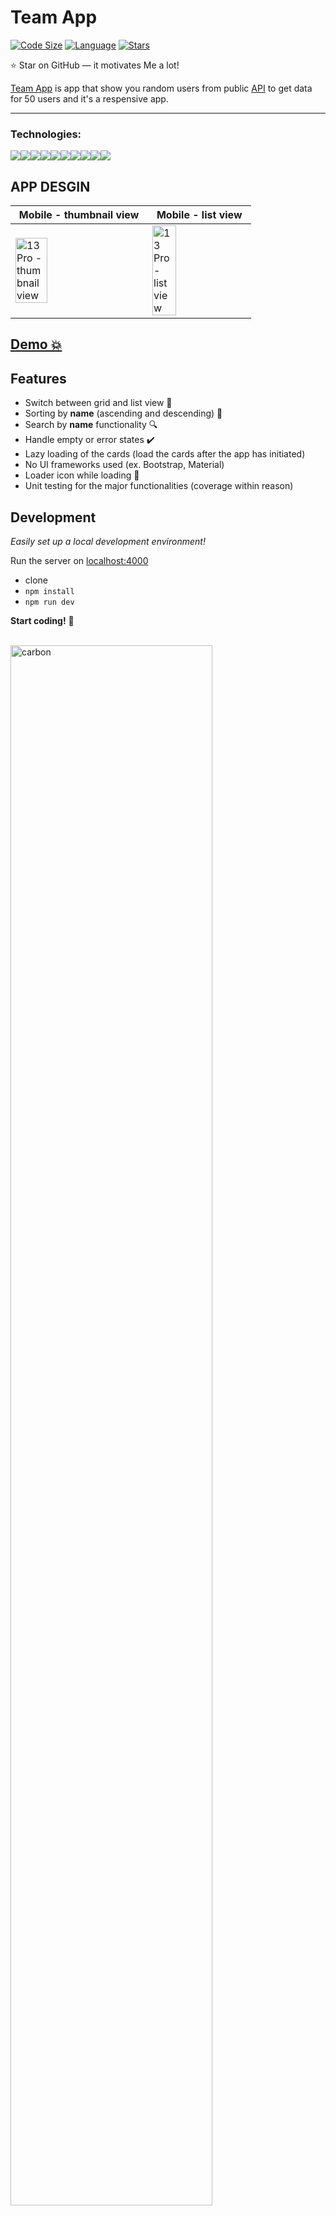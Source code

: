 # Team App

[![Code Size](https://img.shields.io/github/languages/code-size/aymenouer/team-app-client)](https://img.shields.io/github/languages/top/aymenouer/team-app-client)
[![Language](https://img.shields.io/github/languages/top/aymenouer/team-app-client)](https://img.shields.io/github/languages/top/aymenouer/team-app-client)
[![Stars](https://img.shields.io/github/stars/aymenouer/team-app-client?style=social)](https://img.shields.io/github/stars/aymenouer/team-app-client?style=social)


:star: Star on GitHub — it motivates Me a lot!

[Team App](https://thunderous-sundae-a37e28.netlify.app/) is app that show you random users from  public [API](https://randomuser.me/api/?results=50) to get data for 50 users and it's a respensive app.

---
<h3>Technologies:</h3>
<a href="https://nodejs.dev/"><img src="https://img.shields.io/badge/-NodeJS-313131?style=flat-square&labelColor=313131&logo=node.js&logoColor=white&color=313131"><a href="https://reactjs.org/"><img src="https://img.shields.io/badge/-React-313131?style=flat-square&labelColor=313131&logo=react&logoColor=white&color=313131"></img></a><a href="https://www.w3schools.com/html/html_intro.asp"><img src="https://img.shields.io/badge/-HTML5-313131?style=flat-square&labelColor=313131&logo=html5&logoColor=white&color=313131"></img></a><a href="https://www.w3schools.com/css/css_intro.asp"><img src="https://img.shields.io/badge/-CSS3-313131?style=flat-square&labelColor=313131&logo=css3&logoColor=white&color=313131"></img></a><a href="https://www.javascript.com"><img src="https://img.shields.io/badge/-Javascript-313131?style=flat-square&labelColor=313131&logo=javascript&logoColor=white&color=313131"></img></a><a href="https://graphql.org"><img src="https://img.shields.io/badge/-GraphQL-313131?style=flat-square&labelColor=313131&logo=graphql&logoColor=white&color=313131"></img></a><a href="https://jestjs.io/fr/"><img src="https://img.shields.io/badge/-Jest-313131?style=flat-square&labelColor=313131&logo=jest&logoColor=white&color=313131"></img></a><a href="https://vitejs.dev/"><img src="https://img.shields.io/badge/-Vite-313131?style=flat-square&labelColor=313131&logo=vite&logoColor=white&color=313131"></img></a><a href="https://www.apollographql.com/"><img src="https://img.shields.io/badge/-Apollo-313131?style=flat-square&labelColor=313131&logo=apollographql&logoColor=white&color=313131"></img></a><a href="https://code.visualstudio.com"><img src="https://img.shields.io/badge/-Visual Studio Code-313131?style=flat-square&labelColor=313131&logo=visual-studio-code&logoColor=white&color=313131"></img></a>

<!-- App DESGIN  -->
## APP DESGIN 

|Mobile - thumbnail view| Mobile - list view |
| --- | --- |
|<img src="https://user-images.githubusercontent.com/49178153/160249457-e7492bdd-c824-452f-9ff3-d29e323c24b7.png" alt="13 Pro - thumbnail view" width="50%" height="50%" />|<img src="https://user-images.githubusercontent.com/49178153/160249460-dcfd1a52-da65-4a5a-9157-487991653561.png" alt="13 Pro - list view" width="50%" height="50%"/>
## [Demo 💥](https://thunderous-sundae-a37e28.netlify.app/)

## Features

- Switch between grid and list view 🌟
- Sorting by **name** (ascending and descending) 🔄
- Search by **name** functionality 🔍
- Handle empty or error states ✔️
- Lazy loading of the cards (load the cards after the app has initiated)
- No UI frameworks used (ex. Bootstrap, Material)
- Loader icon while loading 🔄
- Unit testing for the major functionalities (coverage within reason)


## Development

_Easily set up a local development environment!_

Run the server on [localhost:4000](http://localhost:4000)

- clone
- `npm install`
- `npm run dev`

**Start coding!** 🎉

<br/>
<img src="https://user-images.githubusercontent.com/49178153/160251312-b49f5109-7737-431b-9b9e-7c0942688990.png" alt="carbon" width="80%" height="80%"/>
<br/>

## Feedback 
Any questions or suggestions?

You are welcome to discuss it on:

[![LinkedIn](https://img.shields.io/badge/LinkedIn-0077B5?style=for-the-badge&logo=linkedin&logoColor=white)](https://www.linkedin.com/in/aymen-ouerghi-249632146/)

<br/>
<br/>





